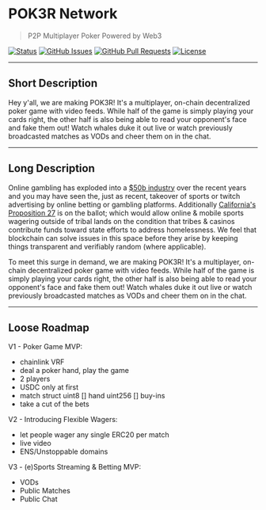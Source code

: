 # POK3R Network

>P2P Multiplayer Poker Powered by Web3

<div>
  
  [![Status](https://img.shields.io/badge/status-work--in--progress-success.svg)]()
  [![GitHub Issues](https://img.shields.io/github/issues/pok3rNetwork/pok3r.svg)](https://github.com/pok3rNetwork/pok3r/issues)
  [![GitHub Pull Requests](https://img.shields.io/github/issues-pr/pok3rNetwork/pok3r.svg)](https://github.com/pok3rNetwork/pok3r/pulls)
  [![License](https://img.shields.io/bower/l/bootstrap)]()

</div>


---
## Short Description

Hey y'all, we are making POK3R! It's a multiplayer, on-chain decentralized poker game with video feeds. While half of the game is simply playing your cards right, the other half is also being able to read your opponent's face and fake them out! Watch whales duke it out live or watch previously broadcasted matches as VODs and cheer them on in the chat.

---
## Long Description

Online gambling has exploded into a [$50b industry](https://www.grandviewresearch.com/industry-analysis/online-gambling-market) over the recent years and you may have seen the, just as recent, takeover of sports or twitch advertising by online betting or gambling platforms. Additionally [California's Proposition 27](https://lao.ca.gov/BallotAnalysis/Proposition?number=27&year=2022) is on the ballot; which would allow online & mobile sports wagering outside of tribal lands on the condition that tribes & casinos contribute funds toward state efforts to address homelessness. We feel that blockchain can solve issues in this space before they arise by keeping things transparent and verifiably random (where applicable).

To meet this surge in demand, we are making POK3R! It's a multiplayer, on-chain decentralized poker game with video feeds. While half of the game is simply playing your cards right, the other half is also being able to read your opponent's face and fake them out! Watch whales duke it out live or watch previously broadcasted matches as VODs and cheer them on in the chat.

---
## Loose Roadmap

V1 - Poker Game MVP:

- chainlink VRF
- deal a poker hand, play the game
- 2 players
- USDC only at first
- match struct
    uint8 [] hand
    uint256 [] buy-ins
- take a cut of the bets

V2 - Introducing Flexible Wagers:

- let people wager any single ERC20 per match
- live video
- ENS/Unstoppable domains

V3 - (e)Sports Streaming & Betting MVP:

- VODs
- Public Matches
- Public Chat
